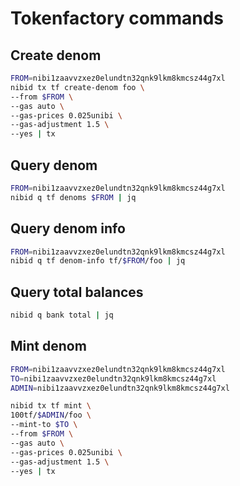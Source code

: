 # Tokenfactory commands

## Create denom

```bash
FROM=nibi1zaavvzxez0elundtn32qnk9lkm8kmcsz44g7xl
nibid tx tf create-denom foo \
--from $FROM \
--gas auto \
--gas-prices 0.025unibi \
--gas-adjustment 1.5 \
--yes | tx
```

## Query denom

```bash
FROM=nibi1zaavvzxez0elundtn32qnk9lkm8kmcsz44g7xl
nibid q tf denoms $FROM | jq
```

## Query denom info

```bash
FROM=nibi1zaavvzxez0elundtn32qnk9lkm8kmcsz44g7xl
nibid q tf denom-info tf/$FROM/foo | jq
```

## Query total balances

```bash
nibid q bank total | jq
```

## Mint denom

```bash
FROM=nibi1zaavvzxez0elundtn32qnk9lkm8kmcsz44g7xl
TO=nibi1zaavvzxez0elundtn32qnk9lkm8kmcsz44g7xl
ADMIN=nibi1zaavvzxez0elundtn32qnk9lkm8kmcsz44g7xl

nibid tx tf mint \
100tf/$ADMIN/foo \
--mint-to $TO \
--from $FROM \
--gas auto \
--gas-prices 0.025unibi \
--gas-adjustment 1.5 \
--yes | tx
```
